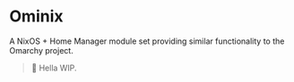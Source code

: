 # Ominix

A NixOS + Home Manager module set providing similar functionality to the Omarchy project.

> 🚧 Hella WIP.
